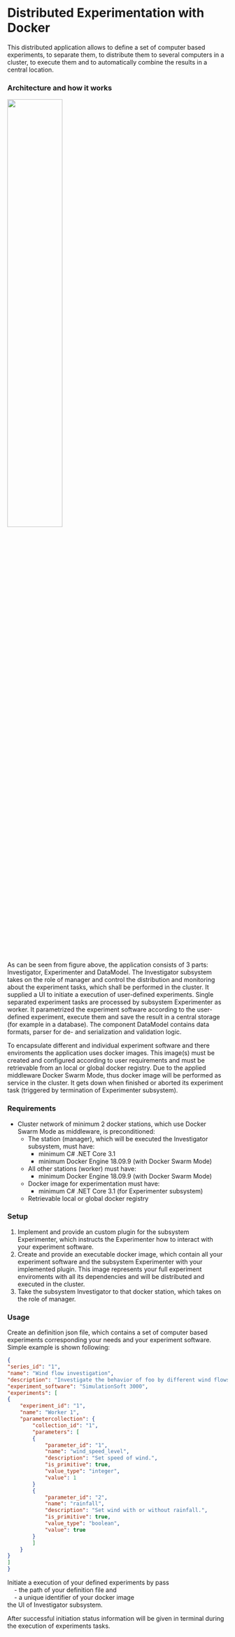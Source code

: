 # Distributed Experimentation with Docker

This distributed application allows to define a set of computer based experiments, to separate them, to distribute them to several computers in a cluster, to execute them and to automatically combine the results in a central location.

### Architecture and how it works

<a href="https://user-images.githubusercontent.com/9590880/93664430-4ab65a80-fa6f-11ea-9c22-9e5a6cbf7205.png"><img src="https://user-images.githubusercontent.com/9590880/93664430-4ab65a80-fa6f-11ea-9c22-9e5a6cbf7205.png" width="50%"></a>

As can be seen from figure above, the application consists of 3 parts: Investigator, Experimenter and DataModel. The Investigator subsystem takes on the role of manager and control the distribution and monitoring about the experiment tasks, which shall be performed in the cluster. It supplied a UI to initiate a execution of user-defined experiments. Single separated experiment tasks are processed by subsystem Experimenter as worker. It parametrized the experiment software according to the user-defined experiment, execute them and save the result in a central storage (for example in a database). The component DataModel contains data formats, parser for de- and serialization and validation logic.

To encapsulate different and individual experiment software and there enviroments the application uses docker images. This image(s) must be created and configured according to user requirements and must be retrievable from an local or global docker registry. Due to the applied middleware Docker Swarm Mode, thus docker image will be performed as service in the cluster. It gets down when finished or aborted its experiment task (triggered by termination of Experimenter subsystem).

### Requirements

* Cluster network of minimum 2 docker stations, which use Docker Swarm Mode as middleware, is preconditioned:
	* The station (manager), which will be executed the Investigator subsystem, must have:
		* minimum C# .NET Core 3.1
		* minimum Docker Engine 18.09.9 (with Docker Swarm Mode)
	* All other stations (worker) must have:
		* minimum Docker Engine 18.09.9 (with Docker Swarm Mode)
	* Docker image for experimentation must have:
		* minimum C# .NET Core 3.1 (for Experimenter subsystem)
	* Retrievable local or global docker registry

### Setup

1. Implement and provide an custom plugin for the subsystem Experimenter, which instructs the Experimenter how to interact with your experiment software.
1. Create and provide an executable docker image, which contain all your experiment software and the subsystem Experimenter with your implemented plugin. This image represents your full experiment enviroments with all its dependencies and will be distributed and executed in the cluster.
1. Take the subsystem Investigator to that docker station, which takes on the role of manager.

### Usage

Create an definition json file, which contains a set of computer based experiments corresponding your needs and your experiment software. Simple example is shown following:
```json
{
"series_id": "1",
"name": "Wind flow investigation",
"description": "Investigate the behavior of foo by different wind flows.",
"experiment_software": "SimulationSoft 3000",
"experiments": [
{
    "experiment_id": "1",
    "name": "Worker 1",
    "parametercollection": {
        "collection_id": "1",
        "parameters": [
        {
            "parameter_id": "1",
            "name": "wind_speed_level",
            "description": "Set speed of wind.",
            "is_primitive": true,
            "value_type": "integer",
            "value": 1
        }  
        {
            "parameter_id": "2",
            "name": "rainfall",
            "description": "Set wind with or without rainfall.",
            "is_primitive": true,
            "value_type": "boolean",
            "value": true
        }                                                                                          
        ]
    }
}                                                                                                                                                                                                                                                   
]
}
```
Initiate a execution of your defined experiments by pass\
&nbsp;&nbsp;&nbsp;&nbsp;\- the path of your definition file and\
&nbsp;&nbsp;&nbsp;&nbsp;\- a unique identifier of your docker image\
the UI of Investigator subsystem.

After successful initiation status information will be given in terminal during the execution of experiments tasks.